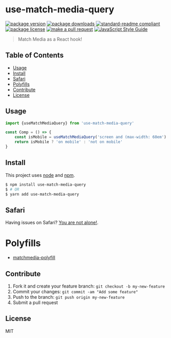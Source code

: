 # use-match-media-query
[![package version](https://img.shields.io/npm/v/use-match-media-query.svg?style=flat-square)](https://npmjs.org/package/use-match-media-query)
[![package downloads](https://img.shields.io/npm/dm/use-match-media-query.svg?style=flat-square)](https://npmjs.org/package/use-match-media-query)
[![standard-readme compliant](https://img.shields.io/badge/readme%20style-standard-brightgreen.svg?style=flat-square)](https://github.com/RichardLitt/standard-readme)
[![package license](https://img.shields.io/npm/l/use-match-media-query.svg?style=flat-square)](https://npmjs.org/package/use-match-media-query)
[![make a pull request](https://img.shields.io/badge/PRs-welcome-brightgreen.svg?style=flat-square)](http://makeapullrequest.com)
[![JavaScript Style Guide](https://img.shields.io/badge/code_style-standard-brightgreen.svg)](https://standardjs.com)


> Match Media as a React hook!

## Table of Contents

- [Usage](#usage)
- [Install](#install)
- [Safari](#safari)
- [Polyfills](#polyfills)
- [Contribute](#contribute)
- [License](#License)

## Usage

```js
import {useMatchMediaQuery} from 'use-match-media-query'

const Comp = () => {
    const isMobile = useMatchMediaQuery('screen and (max-width: 60em')
    return isMobile ? 'on mobile' : 'not on mobile'
}
```


## Install

This project uses [node](https://nodejs.org) and [npm](https://www.npmjs.com). 

```sh
$ npm install use-match-media-query
$ # OR
$ yarn add use-match-media-query
```

## Safari

Having issues on Safari? [You are not alone!](https://stackoverflow.com/questions/35719526/safari-ignore-window-matchmedia).

# Polyfills

- [matchmedia-polyfill](https://www.npmjs.com/package/matchmedia-polyfill)

## Contribute

1. Fork it and create your feature branch: `git checkout -b my-new-feature`
2. Commit your changes: `git commit -am "Add some feature"`
3. Push to the branch: `git push origin my-new-feature`
4. Submit a pull request

## License

MIT 
    